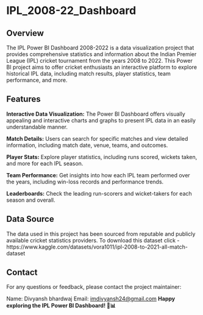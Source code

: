 # IPL_2008-22_Dashboard
<h2>Overview</h2>
The IPL Power BI Dashboard 2008-2022 is a data visualization project that provides comprehensive statistics and information about the Indian Premier League (IPL) cricket tournament from the years 2008 to 2022. This Power BI project aims to offer cricket enthusiasts an interactive platform to explore historical IPL data, including match results, player statistics, team performance, and more.

<h2>Features</h2>
<b>Interactive Data Visualization:</b> The Power BI Dashboard offers visually appealing and interactive charts and graphs to present IPL data in an easily understandable manner.

<b>Match Details:</b> Users can search for specific matches and view detailed information, including match date, venue, teams, and outcomes.

<b>Player Stats:</b> Explore player statistics, including runs scored, wickets taken, and more for each IPL season.

<b>Team Performance:</b> Get insights into how each IPL team performed over the years, including win-loss records and performance trends.

<b>Leaderboards:</b> Check the leading run-scorers and wicket-takers for each season and overall.

<h2>Data Source</h2>
The data used in this project has been sourced from reputable and publicly available cricket statistics providers.
To download this dataset click - https://www.kaggle.com/datasets/vora1011/ipl-2008-to-2021-all-match-dataset 

<h2>Contact</h2>
For any questions or feedback, please contact the project maintainer:

Name: Divyansh bhardwaj
Email: imdivyansh24@gmail.com
<b text-size="50px">Happy exploring the IPL Power BI Dashboard! 🏏📊</b>
